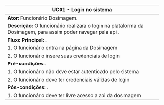| **UC01 - Login no sistema** |
|---|
| **Ator:** Funcionário Dosimagem.|
| **Descrição:** O funcionário realizara o login na plataforma da Dosimagem, para assim poder navegar pela api . |
| **Fluxo Principal:** . |
| 1. O funcionário entra na página da Dosimagem |
| 2. O funcionário insere suas credenciais de login |
| **Pré-condições:**. |
| 1. O funcionário não deve estar autenticado pelo sistema |
| 2. O funcionário deve ter credenciais válidas de login |
| **Pós-condições:** . |
| 1. O funcionário deve ter livre acesso a api da dosimagem |
